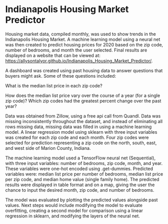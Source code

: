 # Indianapolis Housing Market Predictor

Housing market data, compiled monthly, was used to show trends in the Indianapolis Housing Market.  A machine learning model using a neural net was then created to predict housing prices for 2020 based on the zip code, number of bedrooms, and month the user selected.  Final results are displayed on a website that can be viewed at: https://allysontalyor.github.io/Indianapolis_Housing_Market_Predictor/.

A dashboard was created using past housing data to answer questions that buyers might ask.  Some of these questions included:

What is the median list price in each zip code?

How does the median list price vary over the course of a year (for a single zip code)?
Which zip codes had the greatest percent change over the past year?

Data was obtained from Zillow, using a free api call from Quandl.  Data was missing inconsistently throughout the dataset, and instead of eliminating all rows missing data, missing data was filled in using a machine learning model.  A linear regression model using sklearn with three input variables was created for each zip code and each month.  Four zip codes were selected for prediction representing a zip code on the north, south, east, and west side of Marion County, Indiana.

The machine learning model used a TensorFlow neural net (Sequential), with three input variables: number of bedrooms, zip code, month, and year.  These variables were one-hot encoded using .get-dummies.  Predicted variables were: median list price per number of bedrooms, median list price per zip code, and median home value (single family home).  The predicted results were displayed in table format and on a map, giving the user the chance to input the desired month, zip code, and number of bedrooms.

The model was evaluated by plotting the predicted values alongside past values.  Next steps would include modifying the model to evaluate overfitting, creating a second model for comparison using a linear regression in sklearn, and modifying the layers of the neural net.
